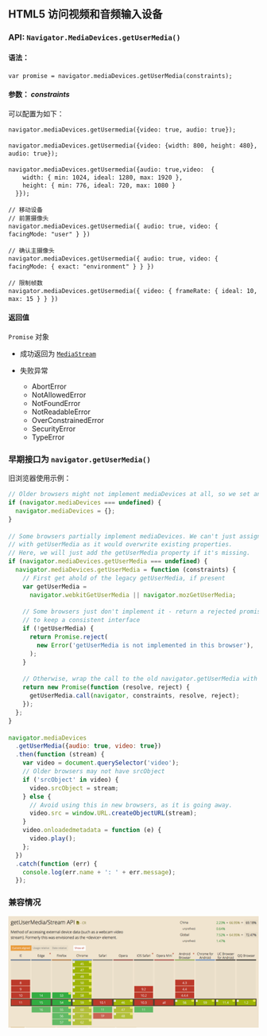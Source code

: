 ## HTML5 访问视频和音频输入设备

### API: `Navigator.MediaDevices.getUserMedia()`

#### 语法：

```
var promise = navigator.mediaDevices.getUserMedia(constraints);
```

#### 参数： _constraints_

可以配置为如下：

```
navigator.mediaDevices.getUsermedia({video: true, audio: true});

navigator.mediaDevices.getUsermedia({video: {width: 800, height: 480}, audio: true});

navigator.mediaDevices.getUsermedia({audio: true,video:  {
    width: { min: 1024, ideal: 1280, max: 1920 },
    height: { min: 776, ideal: 720, max: 1080 }
  }});

// 移动设备
// 前置摄像头
navigator.mediaDevices.getUsermedia({ audio: true, video: { facingMode: "user" } })

// 确认主摄像头
navigator.mediaDevices.getUsermedia({ audio: true, video: { facingMode: { exact: "environment" } } })

// 限制帧数
navigator.mediaDevices.getUsermedia({ video: { frameRate: { ideal: 10, max: 15 } } })

```

#### 返回值

`Promise` 对象

- 成功返回为
  [`MediaStream`](https://developer.mozilla.org/en-US/docs/Web/API/MediaStream)

- 失败异常
  - AbortError
  - NotAllowedError
  - NotFoundError
  - NotReadableError
  - OverConstrainedError
  - SecurityError
  - TypeError

### 早期接口为 `navigator.getUserMedia()`

旧浏览器使用示例：

```javascript
// Older browsers might not implement mediaDevices at all, so we set an empty object first
if (navigator.mediaDevices === undefined) {
  navigator.mediaDevices = {};
}

// Some browsers partially implement mediaDevices. We can't just assign an object
// with getUserMedia as it would overwrite existing properties.
// Here, we will just add the getUserMedia property if it's missing.
if (navigator.mediaDevices.getUserMedia === undefined) {
  navigator.mediaDevices.getUserMedia = function (constraints) {
    // First get ahold of the legacy getUserMedia, if present
    var getUserMedia =
      navigator.webkitGetUserMedia || navigator.mozGetUserMedia;

    // Some browsers just don't implement it - return a rejected promise with an error
    // to keep a consistent interface
    if (!getUserMedia) {
      return Promise.reject(
        new Error('getUserMedia is not implemented in this browser'),
      );
    }

    // Otherwise, wrap the call to the old navigator.getUserMedia with a Promise
    return new Promise(function (resolve, reject) {
      getUserMedia.call(navigator, constraints, resolve, reject);
    });
  };
}

navigator.mediaDevices
  .getUserMedia({audio: true, video: true})
  .then(function (stream) {
    var video = document.querySelector('video');
    // Older browsers may not have srcObject
    if ('srcObject' in video) {
      video.srcObject = stream;
    } else {
      // Avoid using this in new browsers, as it is going away.
      video.src = window.URL.createObjectURL(stream);
    }
    video.onloadedmetadata = function (e) {
      video.play();
    };
  })
  .catch(function (err) {
    console.log(err.name + ': ' + err.message);
  });
```

### 兼容情况

![](get-user-media/can-i-use.png)
